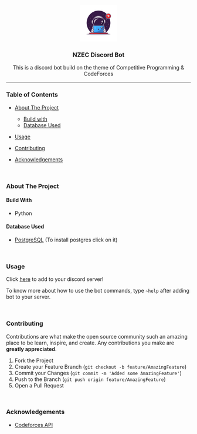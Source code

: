 <p align="center">
<img src="/images/icon.jpg"  width=100/>
</p>

<h3 align='center'>NZEC Discord Bot</h3>

<p align='center'>
    This is a discord bot build on the theme of Competitive Programming & CodeForces
</p>

-------------

<h3>Table of Contents</h3>

* [About The Project](#about-the-project)
  * [Build with](#build-with)
  * [Database Used](#database-used)

* [Usage](#usage)
* [Contributing](#contributing)
* [Acknowledgements](#acknowledgements)


<br>

### About The Project

#### Build With

* Python

#### Database Used

* [PostgreSQL](https://www.postgresql.org/) (To install postgres click on it)



<br>

### Usage

Click [here](http://bit.ly/nzec_bot) to add to your discord server!

To know more about how to use the bot commands, type `~help` after adding bot to your server.


<br>

### Contributing

Contributions are what make the open source community such an amazing place to be learn, inspire, and create. Any contributions you make are **greatly appreciated**.

1. Fork the Project
2. Create your Feature Branch (`git checkout -b feature/AmazingFeature`)
3. Commit your Changes (`git commit -m 'Added some AmazingFeature'`)
4. Push to the Branch (`git push origin feature/AmazingFeature`)
5. Open a Pull Request


<br>

### Acknowledgements

* [Codeforces API](https://codeforces.com/apiHelp)
